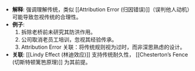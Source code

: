    - **解释**: 强调理解传统，类似 [[Attribution Error (归因错误)]]（误判他人动机）可能导致忽视传统的合理性。
   - **例子**:
     1. 拆除老桥前未研究其防洪作用。
     2. 公司取消老员工培训，忽视其经验传承。
     3. Attribution Error 关联：将传统规则视为过时，而非深思熟虑的设计。
   - **关联**:  [[Lindy Effect (林迪效应)]] 支持传统耐久性， [[Chesterton’s Fence (切斯特顿篱笆原理)]] 为其前提。